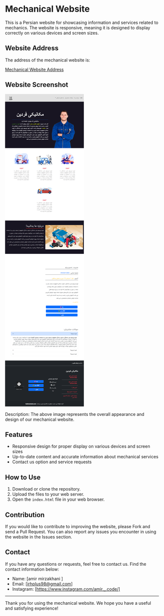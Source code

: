 # Mechanical Website

This is a Persian website for showcasing information and services related to mechanics. The website is responsive, meaning it is designed to display correctly on various devices and screen sizes.

## Website Address

The address of the mechanical website is:

[Mechanical Website Address](https://www.fardinmechanical.ir)

## Website Screenshot

![Mechanical Website Screenshot](<./assets/image/127.0.0.1_5500_index.html%20(1).png>)

Description: The above image represents the overall appearance and design of our mechanical website.

## Features

- Responsive design for proper display on various devices and screen sizes
- Up-to-date content and accurate information about mechanical services
- Contact us option and service requests

## How to Use

1. Download or clone the repository.
2. Upload the files to your web server.
3. Open the `index.html` file in your web browser.

## Contribution

If you would like to contribute to improving the website, please Fork and send a Pull Request. You can also report any issues you encounter in using the website in the Issues section.

## Contact

If you have any questions or requests, feel free to contact us. Find the contact information below:

- Name: [amir mirzakhani ]
- Email: [irhplus98@gmail.com]
- Instagram: [https://www.instagram.com/amir._.code/]

---

Thank you for using the mechanical website. We hope you have a useful and satisfying experience!
